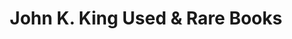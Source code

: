---
title: "John K. King Used & Rare Books"
url: /detroit/john-k-king-used-und-rare-books/
shop: Bücher
---